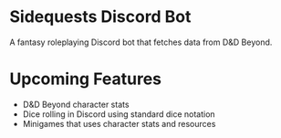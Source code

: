 # Sidequests Discord Bot
A fantasy roleplaying Discord bot that fetches data from D&D Beyond.

# Upcoming Features
* D&D Beyond character stats
* Dice rolling in Discord using standard dice notation
* Minigames that uses character stats and resources
